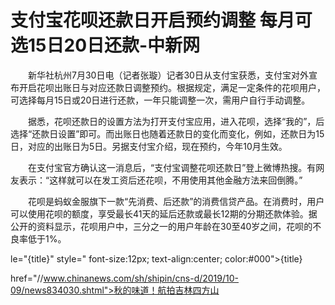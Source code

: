 # 支付宝花呗还款日开启预约调整 每月可选15日20日还款-中新网

　　新华社杭州7月30日电（记者张璇）记者30日从支付宝获悉，支付宝对外宣布开启花呗出账日与对应还款日调整预约。根据规定，满足一定条件的花呗用户，可选择每月15日或20日进行还款，一年只能调整一次，需用户自行手动调整。

　　据悉，花呗还款日的设置方法为打开支付宝应用，进入花呗，选择“我的”，后选择“还款日设置”即可。而出账日也随着还款日的变化而变化，例如，还款日为15日，对应的出账日为5日。另据支付宝介绍，现在预约，今年10月生效。

　　在支付宝官方确认这一消息后，“支付宝调整花呗还款日”登上微博热搜。有网友表示：“这样就可以在发工资后还花呗，不用使用其他金融方法来回倒腾。”

　　花呗是蚂蚁金服旗下一款“先消费、后还款”的消费信贷产品。在消费时，用户可以使用花呗的额度，享受最长41天的延后还款或最长12期的分期还款体验。据公开的资料显示，花呗用户中，三分之一的用户年龄在30至40岁之间，花呗的不良率低于1%。

le="{title}" style=" font-size:12px; text-align:center; color:#000">{title}

href="//www.chinanews.com/sh/shipin/cns-d/2019/10-09/news834030.shtml">秋的味道！航拍吉林四方山
